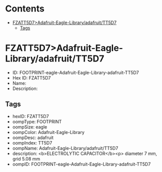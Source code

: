 



Contents
========

* [FZATT5D7>Adafruit-Eagle-Library/adafruit/TT5D7](#fzatt5d7adafruit-eagle-libraryadafruittt5d7)
	* [Tags](#tags)

# FZATT5D7>Adafruit-Eagle-Library/adafruit/TT5D7

- ID: FOOTPRINT-eagle-Adafruit-Eagle-Library-adafruit-TT5D7
- Hex ID: FZATT5D7
- Name: 
- Description: 

## Tags

- hexID: FZATT5D7
- oompType: FOOTPRINT
- oompSize: eagle
- oompColor: Adafruit-Eagle-Library
- oompDesc: adafruit
- oompIndex: TT5D7
- oompName: Adafruit-Eagle-Library/adafruit/TT5D7
- description: &lt;b&gt;ELECTROLYTIC CAPACITOR&lt;/b&gt;&lt;p&gt;
diameter 7 mm, grid 5.08 mm
- oompID: FOOTPRINT-eagle-Adafruit-Eagle-Library-adafruit-TT5D7

